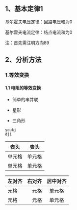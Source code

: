 ## 1、基本定律1
基尔霍夫电压定律：回路电压和为0

基尔霍夫电流定律：结点电流和为0

注：首先需注明方向89

## 2、分析方法

### 1.等效变换

#### 1.1 电阻的等效变换
 
+ 简单的串并联
  
  

+ 星形


+ 三角形




```
youkj
dji
```

| 表头   | 表头   |
| ------ | ------ |
| 单元格 | 单元格 |
| 单元格 | 单元格 |

| 左对齐 | 右对齐 | 居中对齐 |
| :----- | -----: | :------: |
| 元格 | 元格 |  单元格  |
| 元格 | 元格 |  单元格  |


 <!-- 

![替代文字](1.png)
![替代文字](1.gif)

 -->


 <!-- 
 
<div align=center>
<img src="1.png" width="300" height="300" />
</div>
 -->







